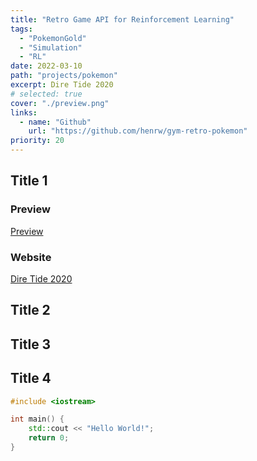 ```yaml
---
title: "Retro Game API for Reinforcement Learning"
tags:
  - "PokemonGold"
  - "Simulation"
  - "RL"
date: 2022-03-10
path: "projects/pokemon"
excerpt: Dire Tide 2020
# selected: true
cover: "./preview.png"
links:
  - name: "Github"
    url: "https://github.com/henrw/gym-retro-pokemon"
priority: 20
---
```


## Title 1

### Preview

[Preview](./preview.png)

### Website

[Dire Tide 2020](https://www.dota2.com/diretide/?l=english)

## Title 2

## Title 3

## Title 4

```cpp
#include <iostream>

int main() {
    std::cout << "Hello World!";
    return 0;
}
```
